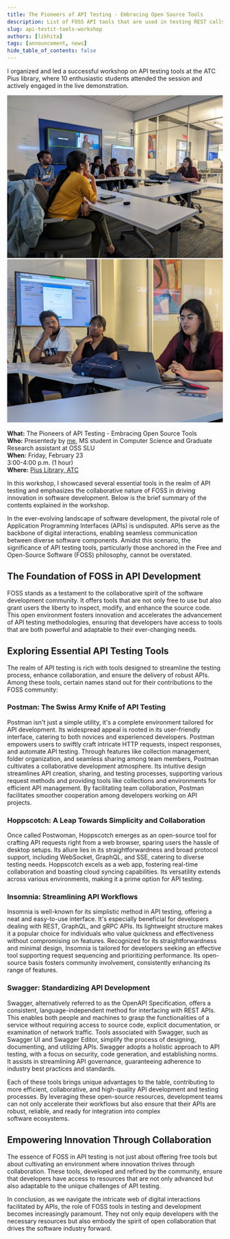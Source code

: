 ```yaml
---
title: The Pioneers of API Testing - Embracing Open Source Tools
description: List of FOSS API tools that are used in testing REST calls.
slug: api-testit-tools-workshop
authors: [likhita]
tags: [announcement, news]
hide_table_of_contents: false
---
```


I organized and led a successful workshop on API testing tools at the ATC Pius library, where 10 enthusiastic students attended the session and actively engaged in the live demonstration.

![Participants at the beginning of the event](oss-api-testing-tools-20240223/2024-02-23_1.jpg)
![Participants looked at the screen, fully engaged in the discussion.](oss-api-testing-tools-20240223/2024-02-23_2.jpg)

<!--truncate-->

**What:** The Pioneers of API Testing - Embracing Open Source Tools<br/>
**Who:** Presentedy by [me](https://github.com/LikhitaPulijala), MS student in Computer Science and Graduate Research assistant at OSS SLU<br/>
**When:** Friday, February 23<br/>
  3:00-4:00 p.m. (1 hour)<br/>
**Where:** [Pius Library, ATC](https://www.slu.edu/library/services/academic-technology-commons/index.php)

In this workshop, I showcased several essential tools in the realm of API testing and emphasizes the collaborative nature of FOSS in driving innovation in software development. Below is the brief summary of the contents explained in the workshop.

In the ever-evolving landscape of software development, the pivotal role of Application Programming Interfaces (APIs) is undisputed. APIs serve as the backbone of digital interactions, enabling seamless communication between diverse software components. Amidst this scenario, the significance of API testing tools, particularly those anchored in the Free and Open-Source Software (FOSS) philosophy, cannot be overstated.

## The Foundation of FOSS in API Development

FOSS stands as a testament to the collaborative spirit of the software development community. It offers tools that are not only free to use but also grant users the liberty to inspect, modify, and enhance the source code. This open environment fosters innovation and accelerates the advancement of API testing methodologies, ensuring that developers have access to tools that are both powerful and adaptable to their ever-changing needs.

## Exploring Essential API Testing Tools

The realm of API testing is rich with tools designed to streamline the testing process, enhance collaboration, and ensure the delivery of robust APIs. Among these tools, certain names stand out for their contributions to the FOSS community:

### Postman: The Swiss Army Knife of API Testing

Postman isn't just a simple utility, it's a complete environment tailored for API development. Its widespread appeal is rooted in its user-friendly interface, catering to both novices and experienced developers. Postman empowers users to swiftly craft intricate HTTP requests, inspect responses, and automate API testing. Through features like collection management, folder organization, and seamless sharing among team members, Postman cultivates a collaborative development atmosphere. Its intuitive design streamlines API creation, sharing, and testing processes, supporting various request methods and providing tools like collections and environments for efficient API management. By facilitating team collaboration, Postman facilitates smoother cooperation among developers working on API projects.

### Hoppscotch: A Leap Towards Simplicity and Collaboration

Once called Postwoman, Hoppscotch emerges as an open-source tool for crafting API requests right from a web browser, sparing users the hassle of desktop setups. Its allure lies in its straightforwardness and broad protocol support, including WebSocket, GraphQL, and SSE, catering to diverse testing needs. Hoppscotch excels as a web app, fostering real-time collaboration and boasting cloud syncing capabilities. Its versatility extends across various environments, making it a prime option for API testing.

### Insomnia: Streamlining API Workflows

Insomnia is well-known for its simplistic method in API testing, offering a neat and easy-to-use interface. It's especially beneficial for developers dealing with REST, GraphQL, and gRPC APIs. Its lightweight structure makes it a popular choice for individuals who value quickness and effectiveness without compromising on features. Recognized for its straightforwardness and minimal design, Insomnia is tailored for developers seeking an effective tool supporting request sequencing and prioritizing performance. Its open-source basis fosters community involvement, consistently enhancing its range of features.

### Swagger: Standardizing API Development

Swagger, alternatively referred to as the OpenAPI Specification, offers a consistent, language-independent method for interfacing with REST APIs. This enables both people and machines to grasp the functionalities of a service without requiring access to source code, explicit documentation, or examination of network traffic. Tools associated with Swagger, such as Swagger UI and Swagger Editor, simplify the process of designing, documenting, and utilizing APIs. Swagger adopts a holistic approach to API testing, with a focus on security, code generation, and establishing norms. It assists in streamlining API governance, guaranteeing adherence to industry best practices and standards.

Each of these tools brings unique advantages to the table, contributing to more efficient, collaborative, and high-quality API development and testing processes. By leveraging these open-source resources, development teams can not only accelerate their workflows but also ensure that their APIs are robust, reliable, and ready for integration into complex software ecosystems.

## Empowering Innovation Through Collaboration

The essence of FOSS in API testing is not just about offering free tools but about cultivating an environment where innovation thrives through collaboration. These tools, developed and refined by the community, ensure that developers have access to resources that are not only advanced but also adaptable to the unique challenges of API testing.

In conclusion, as we navigate the intricate web of digital interactions facilitated by APIs, the role of FOSS tools in testing and development becomes increasingly paramount. They not only equip developers with the necessary resources but also embody the spirit of open collaboration that drives the software industry forward.
